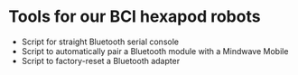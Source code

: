 # Tools for our BCI hexapod robots

- Script for straight Bluetooth serial console
- Script to automatically pair a Bluetooth module with a Mindwave Mobile
- Script to factory-reset a Bluetooth adapter
